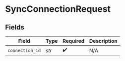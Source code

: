 # SyncConnectionRequest


## Fields

| Field              | Type               | Required           | Description        |
| ------------------ | ------------------ | ------------------ | ------------------ |
| `connection_id`    | *str*              | :heavy_check_mark: | N/A                |